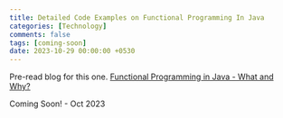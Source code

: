 ```yaml
--- 
title: Detailed Code Examples on Functional Programming In Java
categories: [Technology]
comments: false
tags: [coming-soon]
date: 2023-10-29 00:00:00 +0530
---
```


Pre-read blog for this one. 
[Functional Programming in Java - What and Why?](../functional-programming-in-java-what-and-why)
 <br /> 

Coming Soon! - Oct 2023